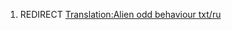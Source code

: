1.  REDIRECT [Translation:Alien odd behaviour
    txt/ru](Translation:Alien_odd_behaviour_txt/ru "wikilink")
